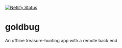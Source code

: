 [![Netlify Status](https://api.netlify.com/api/v1/badges/77ee9aae-2df6-464d-ad0d-be2612f38c9c/deploy-status)](https://app.netlify.com/sites/goldbug/deploys)

# goldbug
An offline treasure-hunting app with a remote back end
